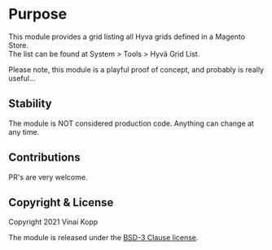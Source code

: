 
# Purpose

This module provides a grid listing all Hyva grids defined in a Magento Store.  
The list can be found at System > Tools > Hyvä Grid List.

Please note, this module is a playful proof of concept, and probably is really useful...  


## Stability

The module is NOT considered production code. Anything can change at any time.

## Contributions

PR's are very welcome.

## Copyright & License

Copyright 2021 Vinai Kopp

The module is released under the [BSD-3 Clause license](LICENSE.txt).
